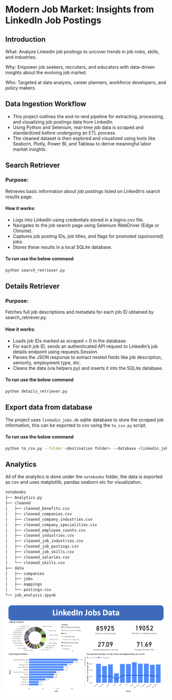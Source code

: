 # Modern Job Market: Insights from LinkedIn Job Postings

## Introduction
What: Analyze LinkedIn job postings to uncover trends in job roles, skills, and industries.

Why: Empower job seekers, recruiters, and educators with data-driven insights about the evolving job market.

Who: Targeted at data analysts, career planners, workforce developers, and policy makers.

## Data Ingestion Workflow
- This project outlines the end-to-end pipeline for extracting, processing, and visualizing job postings data from LinkedIn. 
- Using Python and Selenium, real-time job data is scraped and standardized before undergoing an ETL process. 
- The cleaned dataset is then explored and visualized using tools like Seaborn, Plotly, Power BI, and Tableau to derive meaningful labor market insights.

## Search Retriever
### Purpose:
Retrieves basic information about job postings listed on LinkedIn’s search results page.

#### How it works:
- Logs into LinkedIn using credentials stored in a logins.csv file.
- Navigates to the job search page using Selenium WebDriver (Edge or Chrome).
- Captures job posting IDs, job titles, and flags for promoted (sponsored) jobs.
- Stores these results in a local SQLite database.

#### To run use the below command
```bash 
python search_retriever.py
```

## Details Retriever
### Purpose:
Fetches full job descriptions and metadata for each job ID obtained by search_retriever.py.

#### How it works:
- Loads job IDs marked as scraped = 0 in the database.
- For each job ID, sends an authenticated API request to LinkedIn’s job details endpoint using requests.Session.
- Parses the JSON response to extract nested fields like job description, seniority, employment type, etc.
- Cleans the data (via helpers.py) and inserts it into the SQLite database.

#### To run use the below command
```bash 
python details_retriever.py
```

## Export data from database
The project uses `linkedin_jobs.db` sqlite database to store the scraped job information, this can be exported to csv using the `to_csv.py` script.

#### To run use the below command
```bash 
python to_csv.py --folder <destination folder> --database <linkedin_jobs.db>
```

## Analytics
All of the analytics is done under the `notebooks` folder, the data is exported as csv and uses matplotlib, pandas 
seaborn etc for visualization.

```bash
notebooks
├── Analytics.py
├── cleaned
│   ├── cleaned_benefits.csv
│   ├── cleaned_companies.csv
│   ├── cleaned_company_industries.csv
│   ├── cleaned_company_specialities.csv
│   ├── cleaned_employee_counts.csv
│   ├── cleaned_industries.csv
│   ├── cleaned_job_industries.csv
│   ├── cleaned_job_postings.csv
│   ├── cleaned_job_skills.csv
│   ├── cleaned_salaries.csv
│   └── cleaned_skills.csv
├── data
│   ├── companies
│   ├── jobs
│   ├── mappings
│   └── postings.csv
└── job_analysis.ipynb
```
![Power BI Dashboard](docs/Linkedin%20data.png)